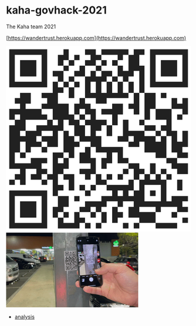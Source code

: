 # kaha-govhack-2021

The Kaha team 2021

[https://wandertrust.herokuapp.com](https://wandertrust.herokuapp.com)

![wandertrust QR](public/images/wandertrust.herokuapp.com_qr.png)
![wandertrust quick demo](public/images/wandertrust_quick_short.gif)

- [analysis](./analysis)

